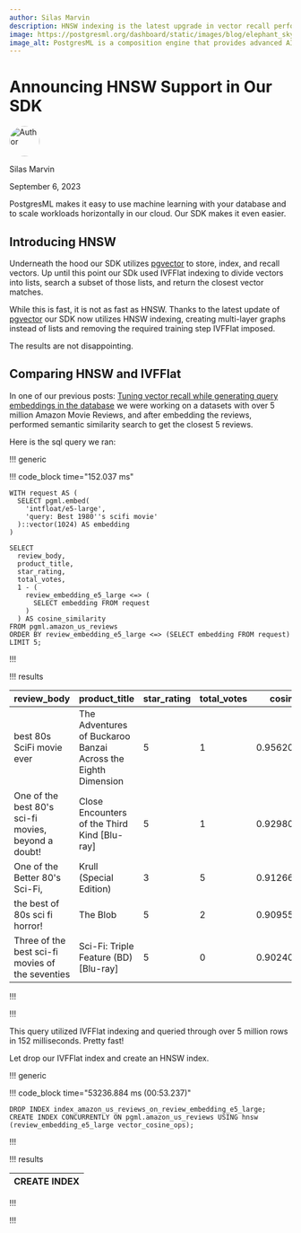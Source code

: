 ```yaml
---
author: Silas Marvin
description: HNSW indexing is the latest upgrade in vector recall performance. In this post we announce our updated SDK that utilizes HNSW indexing to give world class performance in vector search.
image: https://postgresml.org/dashboard/static/images/blog/elephant_sky.jpg
image_alt: PostgresML is a composition engine that provides advanced AI capabilities.
---
```


# Announcing HNSW Support in Our SDK

<div class="d-flex align-items-center mb-4">
  <img width="54px" height="54px" src="/dashboard/static/images/team/silas.jpg" style="border-radius: 50%;" alt="Author" />
  <div class="ps-3 d-flex justify-content-center flex-column">
    <p class="m-0">Silas Marvin</p>
    <p class="m-0">September 6, 2023</p>
  </div>
</div>

PostgresML makes it easy to use machine learning with your database and to scale workloads horizontally in our cloud. Our SDK makes it even easier.

## Introducing HNSW

Underneath the hood our SDK utilizes [pgvector](https://github.com/pgvector/pgvector) to store, index, and recall vectors. Up until this point our SDk used IVFFlat indexing to divide vectors into lists, search a subset of those lists, and return the closest vector matches.

While this is fast, it is not as fast as HNSW. Thanks to the latest update of [pgvector](https://github.com/pgvector/pgvector) our SDK now utilizes HNSW indexing, creating multi-layer graphs instead of lists and removing the required training step IVFFlat imposed.

The results are not disappointing.

## Comparing HNSW and IVFFlat

In one of our previous posts: [Tuning vector recall while generating query embeddings in the database](/blog/tuning-vector-recall-while-generating-query-embeddings-in-the-database) we were working on a datasets with over 5 million Amazon Movie Reviews, and after embedding the reviews, performed semantic similarity search to get the closest 5 reviews.

Here is the sql query we ran:

!!! generic

!!! code_block time="152.037 ms"

```postgresql
WITH request AS (
  SELECT pgml.embed(
    'intfloat/e5-large',
    'query: Best 1980''s scifi movie'
  )::vector(1024) AS embedding
)

SELECT
  review_body,
  product_title,
  star_rating,
  total_votes,
  1 - (
    review_embedding_e5_large <=> (
      SELECT embedding FROM request
    )
  ) AS cosine_similarity
FROM pgml.amazon_us_reviews
ORDER BY review_embedding_e5_large <=> (SELECT embedding FROM request)
LIMIT 5;
```

!!!

!!! results

| review_body                                         | product_title                                                 | star_rating | total_votes | cosine_similarity  |
| --------------------------------------------------- | ------------------------------------------------------------- | ----------- | ----------- | ------------------ |
| best 80s SciFi movie ever                           | The Adventures of Buckaroo Banzai Across the Eighth Dimension | 5           | 1           | 0.956207707312679  |
| One of the best 80's sci-fi movies, beyond a doubt! | Close Encounters of the Third Kind [Blu-ray]                  | 5           | 1           | 0.9298004258989776 |
| One of the Better 80's Sci-Fi,                      | Krull (Special Edition)                                       | 3           | 5           | 0.9126601222760491 |
| the best of 80s sci fi horror!                      | The Blob                                                      | 5           | 2           | 0.9095577631102708 |
| Three of the best sci-fi movies of the seventies    | Sci-Fi: Triple Feature (BD) [Blu-ray]                         | 5           | 0           | 0.9024044582495285 |

!!!

!!!

This query utilized IVFFlat indexing and queried through over 5 million rows in 152 milliseconds. Pretty fast!

Let drop our IVFFlat index and create an HNSW index.

!!! generic

!!! code_block time="53236.884 ms (00:53.237)"

```postgresql
DROP INDEX index_amazon_us_reviews_on_review_embedding_e5_large;
CREATE INDEX CONCURRENTLY ON pgml.amazon_us_reviews USING hnsw (review_embedding_e5_large vector_cosine_ops);
```

!!!

!!! results

|CREATE INDEX|
|------------|

!!!

!!!

